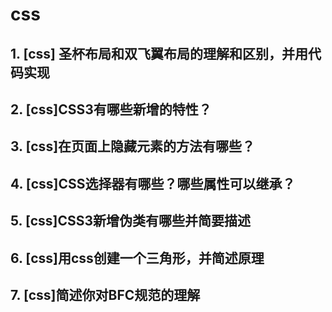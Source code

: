 # css
## 1. [css] 圣杯布局和双飞翼布局的理解和区别，并用代码实现
## 2. [css]CSS3有哪些新增的特性？
## 3. [css]在页面上隐藏元素的方法有哪些？
## 4. [css]CSS选择器有哪些？哪些属性可以继承？
## 5. [css]CSS3新增伪类有哪些并简要描述
## 6. [css]用css创建一个三角形，并简述原理
## 7. [css]简述你对BFC规范的理解

